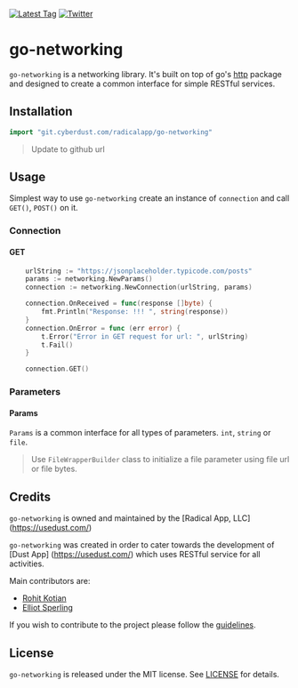 [![Latest Tag](https://img.shields.io/badge/tag-0.1.0-green.svg?style=flat)](tags/0.1.0)
[![Twitter](https://img.shields.io/badge/twitter-@DustMessaging-blue.svg?style=flat)](https://twitter.com/dustmessaging)

# go-networking

`go-networking` is a networking library. It's built on top of go's [http](https://golang.org/pkg/net/http/) package and designed to create a common interface for simple RESTful services. 


## Installation

```go
import "git.cyberdust.com/radicalapp/go-networking"
```

> Update to github url


## Usage

Simplest way to use `go-networking` create an instance of `connection` and call `GET()`, `POST()` on it.

### Connection

#### GET

```go
	urlString := "https://jsonplaceholder.typicode.com/posts"
	params := networking.NewParams()
	connection := networking.NewConnection(urlString, params)

	connection.OnReceived = func(response []byte) {
		fmt.Println("Response: !!! ", string(response))
	}
	connection.OnError = func (err error) {
		t.Error("Error in GET request for url: ", urlString)
		t.Fail()
	}

	connection.GET()
```

### Parameters

#### Params

`Params` is a common interface for all types of parameters. `int`, `string` or `file`.

> Use `FileWrapperBuilder` class to initialize a file parameter using file url or file bytes.


## Credits

`go-networking` is owned and maintained by the [Radical App, LLC] (https://usedust.com/)

`go-networking` was created in order to cater towards the development of [Dust App] (https://usedust.com/) which uses RESTful service for all activities.

Main contributors are:
- [Rohit Kotian](rohit@usedust.com)
- [Elliot Sperling](elliot@usedust.com)

If you wish to contribute to the project please follow the [guidelines](CONTRIBUTING.md).


## License

`go-networking` is released under the MIT license. See [LICENSE](LICENSE) for details.


